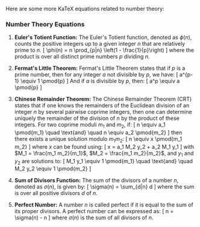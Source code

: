 Here are some more KaTeX equations related to number theory:

### Number Theory Equations

1. **Euler's Totient Function:**
   The Euler's Totient function, denoted as $\phi(n)$, counts the positive integers up to a given integer $n$ that are relatively prime to $n$.
   \[
   \phi(n) = n \prod_{p|n} \left(1 - \frac{1}{p}\right)
   \]
   where the product is over all distinct prime numbers $p$ dividing $n$.

2. **Fermat's Little Theorem:**
   Fermat's Little Theorem states that if $p$ is a prime number, then for any integer $a$ not divisible by $p$, we have:
   \[
   a^{p-1} \equiv 1 \pmod{p}
   \]
   And if $a$ is divisible by $p$, then:
   \[
   a^p \equiv a \pmod{p}
   \]

3. **Chinese Remainder Theorem:**
   The Chinese Remainder Theorem (CRT) states that if one knows the remainders of the Euclidean division of an integer $n$ by several pairwise coprime integers, then one can determine uniquely the remainder of the division of $n$ by the product of these integers. For two coprime moduli $m_1$ and $m_2$, if:
   \[
   n \equiv a_1 \pmod{m_1} \quad \text{and} \quad n \equiv a_2 \pmod{m_2}
   \]
   then there exists a unique solution modulo $m_1 m_2$:
   \[
   n \equiv x \pmod{m_1 m_2}
   \]
   where $x$ can be found using:
   \[
   x = a_1 M_2 y_2 + a_2 M_1 y_1
   \]
   with $M_1 = \frac{m_1 m_2}{m_1}$, $M_2 = \frac{m_1 m_2}{m_2}$, and $y_1$ and $y_2$ are solutions to:
   \[
   M_1 y_1 \equiv 1 \pmod{m_1} \quad \text{and} \quad M_2 y_2 \equiv 1 \pmod{m_2}
   \]

4. **Sum of Divisors Function:**
   The sum of the divisors of a number $n$, denoted as $\sigma(n)$, is given by:
   \[
   \sigma(n) = \sum_{d|n} d
   \]
   where the sum is over all positive divisors $d$ of $n$.

5. **Perfect Number:**
   A number $n$ is called perfect if it is equal to the sum of its proper divisors. A perfect number can be expressed as:
   \[
   n = \sigma(n) - n
   \]
   where $\sigma(n)$ is the sum of all divisors of $n$.